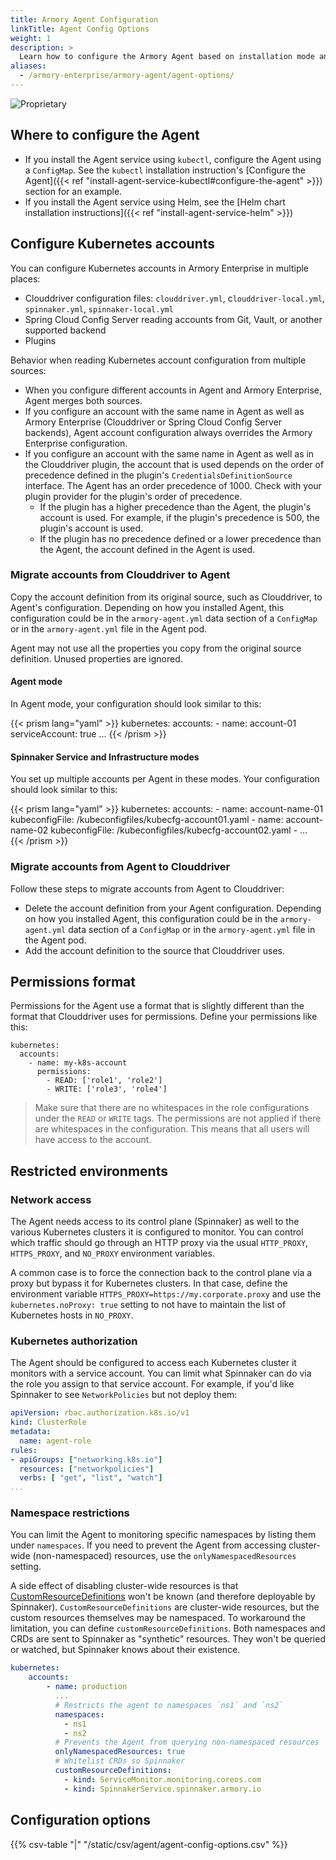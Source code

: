 ```yaml
---
title: Armory Agent Configuration
linkTitle: Agent Config Options
weight: 1
description: >
  Learn how to configure the Armory Agent based on installation mode and environment restrictions. This guide contains a detailed list of configuration options.
aliases:
  - /armory-enterprise/armory-agent/agent-options/
---
```

![Proprietary](/images/proprietary.svg)

## Where to configure the Agent

- If you install the Agent service using `kubectl`, configure the Agent using a `ConfigMap`. See the `kubectl` installation instruction's [Configure the Agent]({{< ref "install-agent-service-kubectl#configure-the-agent" >}}) section for an example.
- If you install the Agent service using Helm, see the [Helm chart installation instructions]({{< ref "install-agent-service-helm" >}})

## Configure Kubernetes accounts

You can configure Kubernetes accounts in Armory Enterprise in multiple places:

* Clouddriver configuration files: `clouddriver.yml`, c`louddriver-local.yml`, `spinnaker.yml`, `spinnaker-local.yml`
* Spring Cloud Config Server reading accounts from Git, Vault, or another supported backend
* Plugins

Behavior when reading Kubernetes account configuration from multiple sources:

* When you configure different accounts in Agent and Armory Enterprise, Agent merges both sources.
* If you configure an account with the same name in Agent as well as Armory Enterprise (Clouddriver or Spring Cloud Config Server backends), Agent account configuration always overrides the Armory Enterprise configuration.
* If you configure an account with the same name in Agent as well as in the Clouddriver plugin, the account that is used depends on the order of precedence defined in the plugin's `CredentialsDefinitionSource` interface. The Agent has an order precedence of 1000. Check with your plugin provider for the plugin's order of precedence.
  * If the plugin has a higher precedence than the Agent, the plugin's account is used. For example, if the plugin's precedence is 500, the plugin's account is used.
  * If the plugin has no precedence defined or a lower precedence than the Agent, the account defined in the Agent is used.

### Migrate accounts from Clouddriver to Agent

Copy the account definition from its original source, such as Clouddriver, to Agent's configuration. Depending on how you installed Agent, this configuration could be in the `armory-agent.yml` data section of a `ConfigMap` or in the `armory-agent.yml` file in the Agent pod.

Agent may not use all the properties you copy from the original source definition. Unused properties are ignored.

#### Agent mode

In Agent mode, your configuration should look similar to this:

{{< prism lang="yaml" >}}
kubernetes:
  accounts:
    - name: account-01
      serviceAccount: true
      ...
{{< /prism >}}

#### Spinnaker Service and Infrastructure modes

You set up multiple accounts per Agent in these modes. Your configuration should look similar to this:

{{< prism lang="yaml" >}}
kubernetes:
  accounts:
    - name: account-name-01
      kubeconfigFile: /kubeconfigfiles/kubecfg-account01.yaml
    - name: account-name-02
      kubeconfigFile: /kubeconfigfiles/kubecfg-account02.yaml
    - ...  
{{< /prism >}}

### Migrate accounts from Agent to Clouddriver

Follow these steps to migrate accounts from Agent to Clouddriver:

* Delete the account definition from your Agent configuration. Depending on how you installed Agent, this configuration could be in the `armory-agent.yml` data section of a `ConfigMap` or in the `armory-agent.yml` file in the Agent pod.
* Add the account definition to the source that Clouddriver uses.

## Permissions format

Permissions for the Agent use a format that is slightly different than the format that Clouddriver uses for permissions. Define your permissions like this:

```
kubernetes:
  accounts:
    - name: my-k8s-account
      permissions:
        - READ: ['role1', 'role2']
        - WRITE: ['role3', 'role4']
```

>Make sure that there are no whitespaces in the role configurations under the `READ` or `WRITE` tags. The permissions are not applied if there are whitespaces in the configuration. This means that all users will have access to the account.

## Restricted environments

### Network access

The Agent needs access to its control plane (Spinnaker) as well to the various Kubernetes clusters it is configured to monitor. You can control which traffic should go through an HTTP proxy via the usual `HTTP_PROXY`, `HTTPS_PROXY`, and `NO_PROXY` environment variables.

A common case is to force the connection back to the control plane via a proxy but bypass it for Kubernetes clusters. In that case, define the environment variable `HTTPS_PROXY=https://my.corporate.proxy` and use the `kubernetes.noProxy: true` setting to not have to maintain the list of Kubernetes hosts in `NO_PROXY`.

### Kubernetes authorization

The Agent should be configured to access each Kubernetes cluster it monitors with a service account. You can limit what Spinnaker can do via the role you assign to that service account. For example, if you'd like Spinnaker to see `NetworkPolicies` but not deploy them:

```yaml
apiVersion: rbac.authorization.k8s.io/v1
kind: ClusterRole
metadata:
  name: agent-role
rules:
- apiGroups: ["networking.k8s.io"]
  resources: ["networkpolicies"]
  verbs: [ "get", "list", "watch"]
...
```

### Namespace restrictions

You can limit the Agent to monitoring specific namespaces by listing them under `namespaces`. If you need to prevent the Agent from accessing cluster-wide (non-namespaced) resources, use the `onlyNamespacedResources` setting.

A side effect of disabling cluster-wide resources is that [CustomResourceDefinitions](https://kubernetes.io/docs/tasks/extend-kubernetes/custom-resources/custom-resource-definitions/) won't be known (and therefore deployable by Spinnaker). `CustomResourceDefinitions` are cluster-wide resources, but the custom resources themselves may be namespaced. To workaround the limitation, you can define `customResourceDefinitions`. Both namespaces and CRDs are sent to Spinnaker as "synthetic" resources. They won't be queried or watched, but Spinnaker knows about their existence.

```yaml
kubernetes:
    accounts:
        - name: production
          ...
          # Restricts the agent to namespaces `ns1` and `ns2`
          namespaces:
            - ns1
            - ns2
          # Prevents the Agent from querying non-namespaced resources
          onlyNamespacedResources: true
          # Whitelist CRDs so Spinnaker
          customResourceDefinitions:
            - kind: ServiceMonitor.monitoring.coreos.com
            - kind: SpinnakerService.spinnaker.armory.io

```

## Configuration options

{{% csv-table "|" "/static/csv/agent/agent-config-options.csv" %}}
